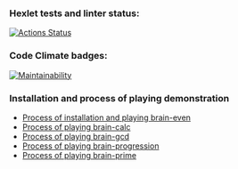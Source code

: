 ### Hexlet tests and linter status:
[![Actions Status](https://github.com/dmsavvin/python-project-49/workflows/hexlet-check/badge.svg)](https://github.com/dmsavvin/python-project-49/actions)

### Code Climate badges:
[![Maintainability](https://api.codeclimate.com/v1/badges/7289eeff44509135f2ff/maintainability)](https://codeclimate.com/github/dmsavvin/python-project-49/maintainability)

### Installation and process of playing demonstration
+ [Process of installation and playing brain-even](https://asciinema.org/a/weOnyiOErqFuYUVo404JisXEo)
+ [Process of playing brain-calc](https://asciinema.org/a/wMxcZBo6J1pBZt1fnZY6X1EEs)
+ [Process of playing brain-gcd](https://asciinema.org/a/6Ymi45QrfxM6bN1eo5oI85MMC)
+ [Process of playing brain-progression](https://asciinema.org/a/rrFkgOnzEfMFFQ5Xkof6zx4hb)
+ [Process of playing brain-prime](https://asciinema.org/a/z59VPt3isKIY44CLW76xzErAd)